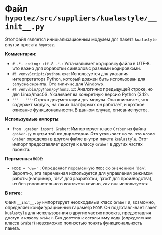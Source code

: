 # Файл `hypotez/src/suppliers/kualastyle/__init__.py`

Этот файл является инициализационным модулем для пакета `kualastyle` внутри проекта `hypotez`.

**Комментарии:**

* `# -*- coding: utf-8 -*-`:  Устанавливает кодировку файла в UTF-8. Это важно для обработки символов с разными кодировками.
* `#! venv/Scripts/python.exe`:  Используется для указания интерпретатора Python, который должен быть использован для запуска скрипта.  Это типично для Windows.
* `#! venv/bin/python/python3.12`:  Аналогично предыдущей строке, но для Linux/macOS. Указывает на конкретную версию Python (3.12).
* `"""..."""`:  Строка документации для модуля. Она описывает, что содержит модуль, на каких платформах он работает, и краткое описание функциональности.  В данном случае, описание пустое.

**Используемые импорты:**

* `from .graber import Graber`: Импортирует класс `Graber` из файла `graber.py` внутри той же директории.  Это указывает на то, что класс `Graber` определен в другом файле внутри пакета `kualastyle`.  Этот импорт предоставляет доступ к классу `Graber` в других частях проекта.

**Переменная `MODE`:**

* `MODE = 'dev'` : Определяет переменную `MODE` со значением 'dev'.  Вероятно, эта переменная используется для управления режимом работы (например, 'dev' для разработки, 'prod' для производства), но без дополнительного контекста неясно, как она используется.

**В итоге:**

Файл `__init__.py` импортирует необходимый класс `Graber` и, возможно, определяет конфигурационный параметр `MODE`. Он подготавливает пакет `kualastyle` для использования в других частях проекта, предоставляя доступ к классу `Graber`.  Без доступа к остальному коду (определению класса `Graber`) невозможно полностью понять функциональность пакета.